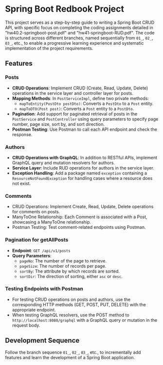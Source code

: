 # Spring Boot Redbook Project

This project serves as a step-by-step guide to writing a Spring Boot CRUD API, with specific focus on completing the coding assignments detailed in "hw40.2-springboot-post.pdf" and "hw41-springboot-RUD.pdf". The code is structured across different branches, named sequentially from `01_`, `02_`, `03_`, etc., to enable a progressive learning experience and systematic implementation of the project requirements.

## Features

### Posts
* **CRUD Operations**: Implement CRUD (Create, Read, Update, Delete) operations in the service layer and controller layer for posts.
* **Mapping Methods**: In `PostServiceImpl`, define two private methods:
  * `mapToEntity(PostDto postDto)`: Converts a `PostDto` to a `Post` entity.
  * `mapToDTO(Post post)`: Converts a `Post` entity to a `PostDto`.
* **Pagination**: Add support for paginated retrieval of posts in the `PostService` and `PostController` using query parameters to specify page number, page size, sort by, and sort direction.
* **Postman Testing**: Use Postman to call each API endpoint and check the response.

### Authors
* **CRUD Operations with GraphQL**: In addition to RESTful APIs, implement GraphQL query and mutation resolvers for authors.
* **Service Layer**: Include RUD operations for authors in the service layer.
* **Exception Handling**: Add a package named `exception` containing a `ResourceNotFoundException` for handling cases where a resource does not exist.

### Comments
* CRUD Operations: Implement Create, Read, Update, Delete operations for comments on posts.
* ManyToOne Relationship: Each Comment is associated with a Post, showcasing a ManyToOne relationship.
* Postman Testing: Test comment-related endpoints using Postman.

### Pagination for getAllPosts
* **Endpoint**: `GET /api/v1/posts`
* **Query Parameters**:
  * `pageNo`: The number of the page to retrieve.
  * `pageSize`: The number of records per page.
  * `sortBy`: The attribute by which records are sorted.
  * `sortDir`: The direction of sorting, either `asc` or `desc`.

### Testing Endpoints with Postman
* For testing CRUD operations on posts and authors, use the corresponding HTTP methods (GET, POST, PUT, DELETE) with the appropriate endpoint.
* When testing GraphQL resolvers, use the POST method to `http://localhost:8080/graphql` with a GraphQL query or mutation in the request body.

## Development Sequence
Follow the branch sequence `01_`, `02_`, `03_`, etc., to incrementally add features and learn the development of a Spring Boot application.
